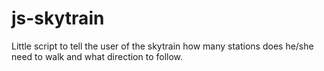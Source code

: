 # js-skytrain
Little script to tell the user of the skytrain how many stations does he/she need to walk and what direction to follow.
